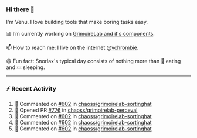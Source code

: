 ### Hi there 👋

I'm Venu. I love building tools that make boring tasks easy.

📊 I’m currently working on [GrimoireLab and it's components](https://chaoss.github.io/grimoirelab).

📫 How to reach me: I live on the internet [@vchrombie](https://www.google.co.in/search?q=vchrombie).

😄 Fun fact: Snorlax's typical day consists of nothing more than :doughnut: eating and :zzz: sleeping.

---

### :zap: Recent Activity

<!--RECENT_ACTIVITY:start-->
1. 💬 Commented on [#602](https://github.com/chaoss/grimoirelab-sortinghat/pull/602#discussion_r813725761) in [chaoss/grimoirelab-sortinghat](https://github.com/chaoss/grimoirelab-sortinghat)
2. 💪 Opened PR [#776](https://github.com/chaoss/grimoirelab-perceval/pull/776) in [chaoss/grimoirelab-perceval](https://github.com/chaoss/grimoirelab-perceval)
3. 💬 Commented on [#602](https://github.com/chaoss/grimoirelab-sortinghat/pull/602#discussion_r813702205) in [chaoss/grimoirelab-sortinghat](https://github.com/chaoss/grimoirelab-sortinghat)
4. 💬 Commented on [#602](https://github.com/chaoss/grimoirelab-sortinghat/pull/602#issuecomment-1049662417) in [chaoss/grimoirelab-sortinghat](https://github.com/chaoss/grimoirelab-sortinghat)
5. 💬 Commented on [#602](https://github.com/chaoss/grimoirelab-sortinghat/pull/602#discussion_r813689668) in [chaoss/grimoirelab-sortinghat](https://github.com/chaoss/grimoirelab-sortinghat)
<!--RECENT_ACTIVITY:end-->

<!--
**vchrombie/vchrombie** is a ✨ _special_ ✨ repository because its `README.md` (this file) appears on your GitHub profile.

Here are some ideas to get you started:

- 🔭 I’m currently working on ...
- 🌱 I’m currently learning ...
- 👯 I’m looking to collaborate on ...
- 🤔 I’m looking for help with ...
- 💬 Ask me about ...
- 📫 How to reach me: ...
- 😄 Pronouns: ...
- ⚡ Fun fact: ...
-->
